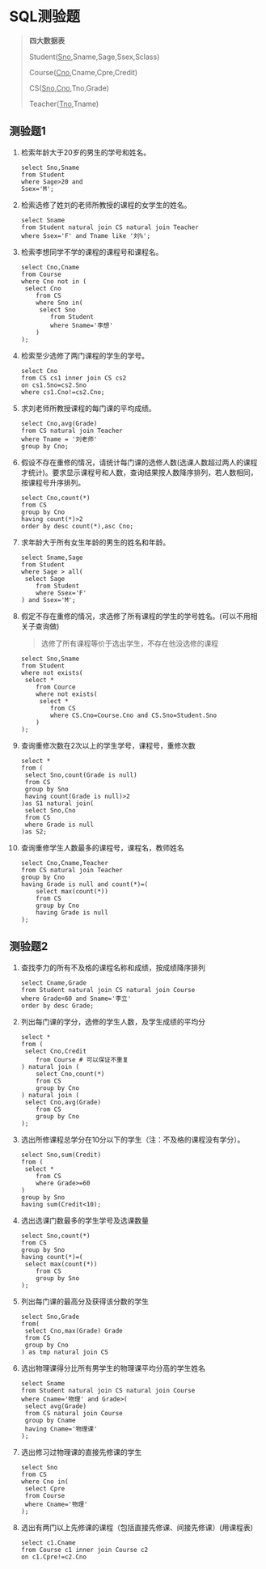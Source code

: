 # SQL测验题

> **四大数据表**
>
> Student(<u>Sno</u>,Sname,Sage,Ssex,Sclass)
>
> Course(<u>Cno</u>,Cname,Cpre,Credit)
>
> CS(<u>Sno</u>,<u>Cno</u>,Tno,Grade)
>
> Teacher(<u>Tno</u>,Tname)

## 测验题1

1. 检索年龄大于20岁的男生的学号和姓名。

   ```mysql
   select Sno,Sname
   from Student
   where Sage>20 and
   Ssex='M';
   ```

2. 检索选修了姓刘的老师所教授的课程的女学生的姓名。

   ```mysql
   select Sname
   from Student natural join CS natural join Teacher
   where Ssex='F' and Tname like '刘%';
   ```

3. 检索李想同学不学的课程的课程号和课程名。

   ```mysql
   select Cno,Cname
   from Course
   where Cno not in (
   	select Cno
       from CS
       where Sno in(
       	select Sno
           from Student
           where Sname='李想'
       )
   );
   ```

4. 检索至少选修了两门课程的学生的学号。

   ```mysql
   select Cno
   from CS cs1 inner join CS cs2
   on cs1.Sno=cs2.Sno
   where cs1.Cno!=cs2.Cno;
   ```

5. 求刘老师所教授课程的每门课的平均成绩。

   ```mysql
   select Cno,avg(Grade)
   from CS natural join Teacher
   where Tname = '刘老师'
   group by Cno;
   ```

6. 假设不存在重修的情况，请统计每门课的选修人数(选课人数超过两人的课程才统计)。要求显示课程号和人数，查询结果按人数降序排列，若人数相同，按课程号升序排列。

   ```mysql
   select Cno,count(*)
   from CS
   group by Cno
   having count(*)>2
   order by desc count(*),asc Cno;
   ```

7. 求年龄大于所有女生年龄的男生的姓名和年龄。

   ```mysql
   select Sname,Sage
   from Student
   where Sage > all(
   	select Sage
       from Student
       where Ssex='F'
   ) and Ssex='M';
   ```

8. 假定不存在重修的情况，求选修了所有课程的学生的学号姓名。(可以不用相关子查询做)

   >  选修了所有课程等价于选出学生，不存在他没选修的课程

   ```mysql
   select Sno,Sname
   from Student
   where not exists(
   	select *
       from Cource
       where not exists(
       	select *
           from CS
           where CS.Cno=Course.Cno and CS.Sno=Student.Sno
       )
   );
   ```

9. 查询重修次数在2次以上的学生学号，课程号，重修次数

   ```mysql
   select *
   from (
   	select Sno,count(Grade is null)
   	from CS
   	group by Sno
   	having count(Grade is null)>2
   )as S1 natural join(
   	select Sno,Cno
   	from CS
   	where Grade is null
   )as S2;
   ```

10. 查询重修学生人数最多的课程号，课程名，教师姓名

    ```mysql
    select Cno,Cname,Teacher
    from CS natural join Teacher
    group by Cno
    having Grade is null and count(*)=(
    	select max(count(*))
        from CS
        group by Cno
        having Grade is null
    );
    ```

## 测验题2

1. 查找李力的所有不及格的课程名称和成绩，按成绩降序排列

   ```mysql
   select Cname,Grade
   from Student natural join CS natural join Course
   where Grade<60 and Sname='李立'
   order by desc Grade;
   ```

2. 列出每门课的学分，选修的学生人数，及学生成绩的平均分

   ```mysql
   select *
   from (
   	select Cno,Credit
       from Course # 可以保证不重复
   ) natural join (
       select Cno,count(*)
       from CS
       group by Cno
   ) natural join (
   	select Cno,avg(Grade)
       from CS
       group by Cno
   );
   ```

3. 选出所修课程总学分在10分以下的学生（注：不及格的课程没有学分）。

   ```mysql
   select Sno,sum(Credit)
   from (
   	select *
       from CS
       where Grade>=60
   )
   group by Sno
   having sum(Credit<10);
   ```

4. 选出选课门数最多的学生学号及选课数量

   ```mysql
   select Sno,count(*)
   from CS
   group by Sno
   having count(*)=(
   	select max(count(*))
       from CS
       group by Sno
   );
   ```

5. 列出每门课的最高分及获得该分数的学生

   ```mysql
   select Sno,Grade
   from(
   	select Cno,max(Grade) Grade 
   	from CS
   	group by Cno
   ) as tmp natural join CS
   ```

6. 选出物理课得分比所有男学生的物理课平均分高的学生姓名

   ```mysql
   select Sname
   from Student natural join CS natural join Course
   where Cname='物理' and Grade>(
   	select avg(Grade)
   	from CS natural join Course
   	group by Cname
   	having Cname='物理课'
   );
   ```

7. 选出修习过物理课的直接先修课的学生

   ```mysql
   select Sno
   from CS
   where Cno in(
   	select Cpre
   	from Course
   	where Cname='物理'
   );
   ```

8. 选出有两门以上先修课的课程（包括直接先修课、间接先修课）(用课程表)

   ```mysql
   select c1.Cname
   from Course c1 inner join Course c2
   on c1.Cpre!=c2.Cno
   ```



